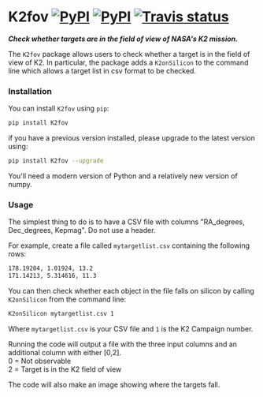 # K2fov [![PyPI](http://img.shields.io/pypi/v/K2fov.svg)](https://pypi.python.org/pypi/K2fov/)  [![PyPI](http://img.shields.io/pypi/dm/K2fov.svg)](https://pypi.python.org/pypi/K2fov/) [![Travis status](https://travis-ci.org/KeplerGO/K2fov.svg)](https://travis-ci.org/KeplerGO/K2fov)
***Check whether targets are in the field of view of NASA's K2 mission.***

The `K2fov` package allows users to check whether a target is in the field of view of K2. 
In particular, the package adds a `K2onSilicon` to the command line
which allows a target list in csv format to be checked.

### Installation

You can install `K2fov` using `pip`:
```bash
pip install K2fov
```
if you have a previous version installed, please upgrade to the
latest version using:
```bash
pip install K2fov --upgrade
```
You'll need a modern version of Python and a relatively new version of numpy.

### Usage

The simplest thing to do is to have a CSV file with columns
"RA_degrees, Dec_degrees, Kepmag".
Do not use a header.

For example, create a file called `mytargetlist.csv` containing
the following rows:
```bash
178.19284, 1.01924, 13.2
171.14213, 5.314616, 11.3
```

You can then check whether each object in the file falls on silicon
by calling `K2onSilicon` from the command line:
```bash
K2onSilicon mytargetlist.csv 1
```

Where `mytargetlist.csv` is your CSV file and `1` is the K2 Campaign number.

Running the code will output a file with the three input columns and an additional column with either [0,2].<br>
0 = Not observable<br>
2 = Target is in the K2 field of view<br>

The code will also make an image showing where the targets fall.
